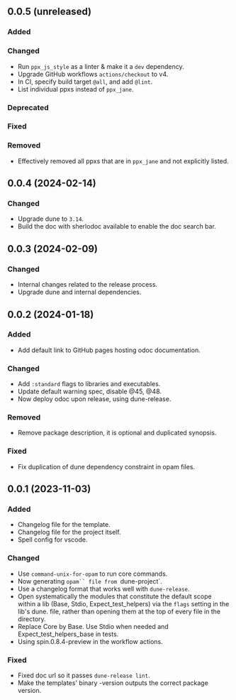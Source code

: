 ## 0.0.5 (unreleased)

### Added

### Changed

- Run `ppx_js_style` as a linter & make it a `dev` dependency.
- Upgrade GitHub workflows `actions/checkout` to v4.
- In CI, specify build target `@all`, and add `@lint`.
- List individual ppxs instead of `ppx_jane`.

### Deprecated

### Fixed

### Removed

- Effectively removed all ppxs that are in `ppx_jane` and not explicitly
  listed.

## 0.0.4 (2024-02-14)

### Changed

- Upgrade dune to `3.14`.
- Build the doc with sherlodoc available to enable the doc search bar.

## 0.0.3 (2024-02-09)

### Changed

- Internal changes related to the release process.
- Upgrade dune and internal dependencies.

## 0.0.2 (2024-01-18)

### Added

- Add default link to GitHub pages hosting odoc documentation.

### Changed

- Add `:standard` flags to libraries and executables.
- Update default warning spec, disable @45, @48.
- Now deploy odoc upon release, using dune-release.

### Removed

- Remove package description, it is optional and duplicated synopsis.

### Fixed

- Fix duplication of dune dependency constraint in opam files.

## 0.0.1 (2023-11-03)

### Added

- Changelog file for the template.
- Changelog file for the project itself.
- Spell config for vscode.

### Changed

- Use `command-unix-for-opam` to run core commands.
- Now generating `opam`` file from `dune-project`.
- Use a changelog format that works well with `dune-release`.
- Open systematically the modules that constitute the default scope within a lib
  (Base, Stdio, Expect_test_helpers) via the `flags` setting in the lib's dune.
  file, rather than opening them at the top of every file in the directory.
- Replace Core by Base. Use Stdio when needed and Expect_test_helpers_base in
  tests.
- Using spin.0.8.4-preview in the workflow actions.

### Fixed

- Fixed doc url so it passes `dune-release lint`.
- Make the templates' binary -version outputs the correct package version.
